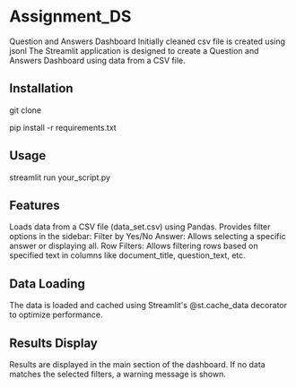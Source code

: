 # Assignment_DS
Question and Answers Dashboard
Initially  cleaned csv file is created using jsonl
The Streamlit application is designed to create a Question and Answers Dashboard using data from a CSV file. 

## Installation

git clone <repository-url>

pip install -r requirements.txt


## Usage

streamlit run your_script.py

## Features

Loads data from a CSV file (data_set.csv) using Pandas.
Provides filter options in the sidebar:
Filter by Yes/No Answer: Allows selecting a specific answer or displaying all.
Row Filters: Allows filtering rows based on specified text in columns like document_title, question_text, etc.

## Data Loading

The data is loaded and cached using Streamlit's @st.cache_data decorator to optimize performance.

## Results Display
Results are displayed in the main section of the dashboard. If no data matches the selected filters, a warning message is shown.
